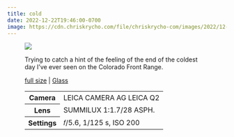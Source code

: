 ```yaml
---
title: cold
date: 2022-12-22T19:46:00-0700
image: https://cdn.chriskrycho.com/file/chriskrycho-com/images/2022/12-22%20cold%20(thumb).jpg
---
```


<figure>

<img src="https://cdn.chriskrycho.com/file/chriskrycho-com/images/2022/12-22%20cold%20(thumb).jpg">

<figcaption>
<p>Trying to catch a hint of the feeling of the end of the coldest day I’ve ever seen on the Colorado Front Range.</p>
<p><a href="https://cdn.chriskrycho.com/file/chriskrycho-com/images/2022/12-22%20cold.jpg">full size</a> | <a href="https://glass.photo/chriskrycho/2mmw5kMMBkYboFtRJoLWGN">Glass</a></p>
</figcaption>

<table>
<tr><th scope="row">Camera</th><td><span class="smcp">LEICA CAMERA AG LEICA Q2</span></td></tr>
<tr><th scope="row">Lens</th><td><span class="smcp">SUMMILUX 1:1.7/28 ASPH.</span></td></tr>
<tr><th scope="row">Settings</th><td>𝑓/5.6, 1/125 s, <span class="smcp">ISO</span> 200</td></tr>
</table>

</figure>